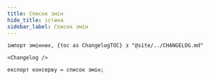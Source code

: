 ```yaml
---
title: Список змін
hide_title: істина
sidebar_label: Список змін
---
```


```mdx-code-block
імпорт змінних, {toc as ChangelogTOC} з "@site/../CHANGELOG.md"

<Changelog />

експорт консерву = список змін;
```
